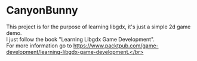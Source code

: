 # CanyonBunny
This project is for the purpose of learning libgdx, it's just a simple 2d game demo.</br>
I just follow the book "Learning Libgdx Game Development".</br>
For more information go to https://www.packtpub.com/game-development/learning-libgdx-game-development.</br>
